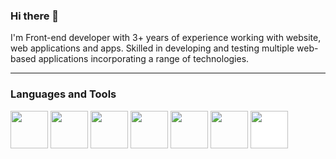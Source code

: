 ### Hi there 👋 

  I'm Front-end developer with 3+ years of experience working with website, web applications and apps. Skilled in
developing and testing multiple web-based applications incorporating a range of technologies.

<hr>
<h3>Languages and Tools</h3>
<p>   
   <img width="60px" height="60px" src="https://cdn.jsdelivr.net/gh/devicons/devicon/icons/html5/html5-plain.svg"/>
   <img width="60px" height="60px" src="https://cdn.jsdelivr.net/gh/devicons/devicon/icons/css3/css3-plain.svg"/> 
   <img width="60px" height="60px" src="https://avatars.githubusercontent.com/u/70142?v=4"/> 
   <img width="60px" height="60px" src="https://cdn.jsdelivr.net/gh/devicons/devicon/icons/react/react-original.svg"/> 
   <img width="60px" height="60px" src="https://cdn.jsdelivr.net/gh/devicons/devicon/icons/typescript/typescript-plain.svg"/> 
   <img width="60px" height="60px" src="https://cdn.jsdelivr.net/gh/devicons/devicon/icons/git/git-original.svg"/> 
   <img width="60px" height="60px" style="background: white;" src="https://cdn.jsdelivr.net/gh/devicons/devicon/icons/github/github-original.svg"/>   
</p>
 


